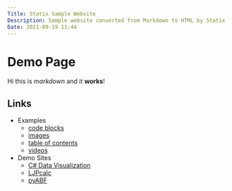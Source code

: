 ```yaml
---
Title: Statix Sample Website
Description: Sample website converted from Markdown to HTML by Statix
Date: 2021-09-19 11:44
---
```


# Demo Page

Hi this is _markdown_ and it **works**!

## Links
* Examples
  * [code blocks](code)
  * [images](images)
  * [table of contents](toc)
  * [videos](videos)
* Demo Sites
  * [C# Data Visualization](advanced/csdv)
  * [LJPcalc](advanced/ljpcalc)
  * [pyABF](advanced/pyabf)